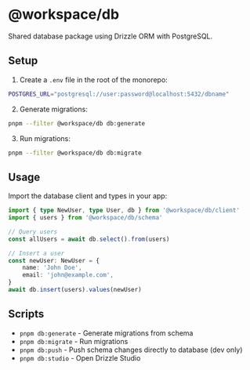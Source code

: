 # @workspace/db

Shared database package using Drizzle ORM with PostgreSQL.

## Setup

1. Create a `.env` file in the root of the monorepo:

```bash
POSTGRES_URL="postgresql://user:password@localhost:5432/dbname"
```

2. Generate migrations:

```bash
pnpm --filter @workspace/db db:generate
```

3. Run migrations:

```bash
pnpm --filter @workspace/db db:migrate
```

## Usage

Import the database client and types in your app:

```typescript
import { type NewUser, type User, db } from '@workspace/db/client'
import { users } from '@workspace/db/schema'

// Query users
const allUsers = await db.select().from(users)

// Insert a user
const newUser: NewUser = {
    name: 'John Doe',
    email: 'john@example.com',
}
await db.insert(users).values(newUser)
```

## Scripts

- `pnpm db:generate` - Generate migrations from schema
- `pnpm db:migrate` - Run migrations
- `pnpm db:push` - Push schema changes directly to database (dev only)
- `pnpm db:studio` - Open Drizzle Studio
